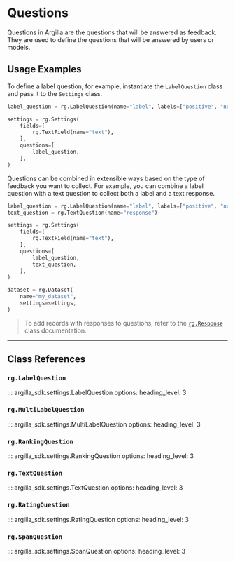 # Questions

Questions in Argilla are the questions that will be answered as feedback. They are used to define the questions that will be answered by users or models.

## Usage Examples

To define a label question, for example, instantiate the `LabelQuestion` class and pass it to the `Settings` class.

```python
label_question = rg.LabelQuestion(name="label", labels=["positive", "negative"])

settings = rg.Settings(
    fields=[
        rg.TextField(name="text"),
    ],
    questions=[
        label_question,
    ],
)

```

Questions can be combined in extensible ways based on the type of feedback you want to collect. For example, you can combine a label question with a text question to collect both a label and a text response.

```python
label_question = rg.LabelQuestion(name="label", labels=["positive", "negative"])
text_question = rg.TextQuestion(name="response")

settings = rg.Settings(
    fields=[
        rg.TextField(name="text"),
    ],
    questions=[
        label_question,
        text_question,
    ],
)

dataset = rg.Dataset(
    name="my_dataset",
    settings=settings,
)


```

> To add records with responses to questions, refer to the [`rg.Response`](../records/responses.md) class documentation.


---

## Class References

### `rg.LabelQuestion`

::: argilla_sdk.settings.LabelQuestion
    options: 
        heading_level: 3

### `rg.MultiLabelQuestion`

::: argilla_sdk.settings.MultiLabelQuestion
    options: 
        heading_level: 3

### `rg.RankingQuestion`

::: argilla_sdk.settings.RankingQuestion
    options: 
        heading_level: 3

### `rg.TextQuestion`

::: argilla_sdk.settings.TextQuestion
    options: 
        heading_level: 3

### `rg.RatingQuestion`

::: argilla_sdk.settings.RatingQuestion
    options: 
        heading_level: 3

### `rg.SpanQuestion`

::: argilla_sdk.settings.SpanQuestion
    options: 
        heading_level: 3